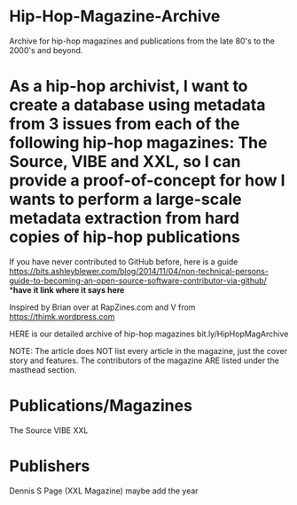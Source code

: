 # Hip-Hop-Magazine-Archive
Archive for hip-hop magazines and publications from the late 80's to the 2000's and beyond.

# As a hip-hop archivist, I want to create a database using metadata from 3 issues from each of the following hip-hop magazines: The Source, VIBE and XXL, so I can provide a proof-of-concept for how I wants to perform a large-scale metadata extraction from hard copies of hip-hop publications

If you have never contributed to GitHub before, here is a guide https://bits.ashleyblewer.com/blog/2014/11/04/non-technical-persons-guide-to-becoming-an-open-source-software-contributor-via-github/ ***have it link where it says here** 


Inspired by Brian over at RapZines.com and V from https://thimk.wordpress.com

HERE is our detailed archive of hip-hop magazines 
bit.ly/HipHopMagArchive

NOTE: The article does NOT list every article in the magazine, just the cover story and features. The contributors of the magazine ARE listed under the masthead section.



# Publications/Magazines 

The Source
VIBE 
XXL

# Publishers
Dennis S Page (XXL Magazine) maybe add the year 

